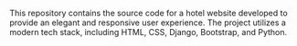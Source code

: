 This repository contains the source code for a hotel website developed to provide an elegant and responsive user experience. 
The project utilizes a modern tech stack, including HTML, CSS, Django, Bootstrap, and Python.
